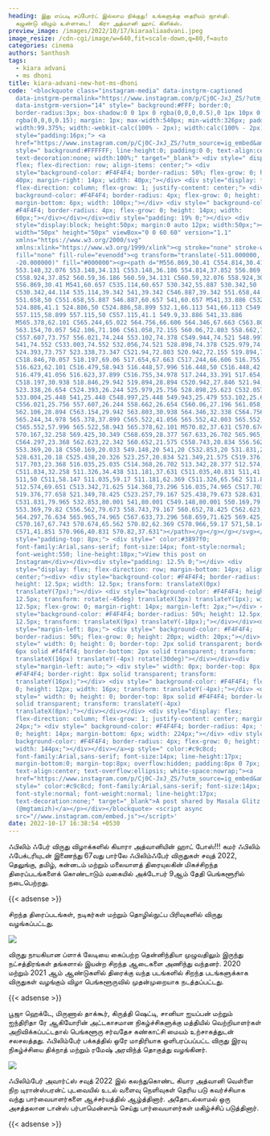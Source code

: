 ```yaml
---
heading: இது எப்படி சப்போர்ட் இல்லாம நிக்குது! உங்களுக்கு தைரியம் ஜாஸ்தி.
  கழுண்டு விழும் உள்ளாடை!  கிரா அத்வானி ஹாட் கிளிக்ஸ்.
preview_image: /images/2022/10/17/kiaraaliaadvani.jpeg
image_resize: /cdn-cgi/image/w=640,fit=scale-down,q=80,f=auto
categories: cinema
authors: Santhosh
tags:
  - kiara advani
  - ms dhoni
title: kiara-advani-new-hot-ms-dhoni
code: '<blockquote class="instagram-media" data-instgrm-captioned
  data-instgrm-permalink="https://www.instagram.com/p/Cj0C-JxJ_ZS/?utm_source=ig_embed&amp;utm_campaign=loading"
  data-instgrm-version="14" style=" background:#FFF; border:0;
  border-radius:3px; box-shadow:0 0 1px 0 rgba(0,0,0,0.5),0 1px 10px 0
  rgba(0,0,0,0.15); margin: 1px; max-width:540px; min-width:326px; padding:0;
  width:99.375%; width:-webkit-calc(100% - 2px); width:calc(100% - 2px);"><div
  style="padding:16px;"> <a
  href="https://www.instagram.com/p/Cj0C-JxJ_ZS/?utm_source=ig_embed&amp;utm_campaign=loading"
  style=" background:#FFFFFF; line-height:0; padding:0 0; text-align:center;
  text-decoration:none; width:100%;" target="_blank"> <div style=" display:
  flex; flex-direction: row; align-items: center;"> <div
  style="background-color: #F4F4F4; border-radius: 50%; flex-grow: 0; height:
  40px; margin-right: 14px; width: 40px;"></div> <div style="display: flex;
  flex-direction: column; flex-grow: 1; justify-content: center;"> <div style="
  background-color: #F4F4F4; border-radius: 4px; flex-grow: 0; height: 14px;
  margin-bottom: 6px; width: 100px;"></div> <div style=" background-color:
  #F4F4F4; border-radius: 4px; flex-grow: 0; height: 14px; width:
  60px;"></div></div></div><div style="padding: 19% 0;"></div> <div
  style="display:block; height:50px; margin:0 auto 12px; width:50px;"><svg
  width="50px" height="50px" viewBox="0 0 60 60" version="1.1"
  xmlns="https://www.w3.org/2000/svg"
  xmlns:xlink="https://www.w3.org/1999/xlink"><g stroke="none" stroke-width="1"
  fill="none" fill-rule="evenodd"><g transform="translate(-511.000000,
  -20.000000)" fill="#000000"><g><path d="M556.869,30.41 C554.814,30.41
  553.148,32.076 553.148,34.131 C553.148,36.186 554.814,37.852 556.869,37.852
  C558.924,37.852 560.59,36.186 560.59,34.131 C560.59,32.076 558.924,30.41
  556.869,30.41 M541,60.657 C535.114,60.657 530.342,55.887 530.342,50
  C530.342,44.114 535.114,39.342 541,39.342 C546.887,39.342 551.658,44.114
  551.658,50 C551.658,55.887 546.887,60.657 541,60.657 M541,33.886 C532.1,33.886
  524.886,41.1 524.886,50 C524.886,58.899 532.1,66.113 541,66.113 C549.9,66.113
  557.115,58.899 557.115,50 C557.115,41.1 549.9,33.886 541,33.886
  M565.378,62.101 C565.244,65.022 564.756,66.606 564.346,67.663 C563.803,69.06
  563.154,70.057 562.106,71.106 C561.058,72.155 560.06,72.803 558.662,73.347
  C557.607,73.757 556.021,74.244 553.102,74.378 C549.944,74.521 548.997,74.552
  541,74.552 C533.003,74.552 532.056,74.521 528.898,74.378 C525.979,74.244
  524.393,73.757 523.338,73.347 C521.94,72.803 520.942,72.155 519.894,71.106
  C518.846,70.057 518.197,69.06 517.654,67.663 C517.244,66.606 516.755,65.022
  516.623,62.101 C516.479,58.943 516.448,57.996 516.448,50 C516.448,42.003
  516.479,41.056 516.623,37.899 C516.755,34.978 517.244,33.391 517.654,32.338
  C518.197,30.938 518.846,29.942 519.894,28.894 C520.942,27.846 521.94,27.196
  523.338,26.654 C524.393,26.244 525.979,25.756 528.898,25.623 C532.057,25.479
  533.004,25.448 541,25.448 C548.997,25.448 549.943,25.479 553.102,25.623
  C556.021,25.756 557.607,26.244 558.662,26.654 C560.06,27.196 561.058,27.846
  562.106,28.894 C563.154,29.942 563.803,30.938 564.346,32.338 C564.756,33.391
  565.244,34.978 565.378,37.899 C565.522,41.056 565.552,42.003 565.552,50
  C565.552,57.996 565.522,58.943 565.378,62.101 M570.82,37.631 C570.674,34.438
  570.167,32.258 569.425,30.349 C568.659,28.377 567.633,26.702 565.965,25.035
  C564.297,23.368 562.623,22.342 560.652,21.575 C558.743,20.834 556.562,20.326
  553.369,20.18 C550.169,20.033 549.148,20 541,20 C532.853,20 531.831,20.033
  528.631,20.18 C525.438,20.326 523.257,20.834 521.349,21.575 C519.376,22.342
  517.703,23.368 516.035,25.035 C514.368,26.702 513.342,28.377 512.574,30.349
  C511.834,32.258 511.326,34.438 511.181,37.631 C511.035,40.831 511,41.851
  511,50 C511,58.147 511.035,59.17 511.181,62.369 C511.326,65.562 511.834,67.743
  512.574,69.651 C513.342,71.625 514.368,73.296 516.035,74.965 C517.703,76.634
  519.376,77.658 521.349,78.425 C523.257,79.167 525.438,79.673 528.631,79.82
  C531.831,79.965 532.853,80.001 541,80.001 C549.148,80.001 550.169,79.965
  553.369,79.82 C556.562,79.673 558.743,79.167 560.652,78.425 C562.623,77.658
  564.297,76.634 565.965,74.965 C567.633,73.296 568.659,71.625 569.425,69.651
  C570.167,67.743 570.674,65.562 570.82,62.369 C570.966,59.17 571,58.147 571,50
  C571,41.851 570.966,40.831 570.82,37.631"></path></g></g></g></svg></div><div
  style="padding-top: 8px;"> <div style=" color:#3897f0;
  font-family:Arial,sans-serif; font-size:14px; font-style:normal;
  font-weight:550; line-height:18px;">View this post on
  Instagram</div></div><div style="padding: 12.5% 0;"></div> <div
  style="display: flex; flex-direction: row; margin-bottom: 14px; align-items:
  center;"><div> <div style="background-color: #F4F4F4; border-radius: 50%;
  height: 12.5px; width: 12.5px; transform: translateX(0px)
  translateY(7px);"></div> <div style="background-color: #F4F4F4; height:
  12.5px; transform: rotate(-45deg) translateX(3px) translateY(1px); width:
  12.5px; flex-grow: 0; margin-right: 14px; margin-left: 2px;"></div> <div
  style="background-color: #F4F4F4; border-radius: 50%; height: 12.5px; width:
  12.5px; transform: translateX(9px) translateY(-18px);"></div></div><div
  style="margin-left: 8px;"> <div style=" background-color: #F4F4F4;
  border-radius: 50%; flex-grow: 0; height: 20px; width: 20px;"></div> <div
  style=" width: 0; height: 0; border-top: 2px solid transparent; border-left:
  6px solid #f4f4f4; border-bottom: 2px solid transparent; transform:
  translateX(16px) translateY(-4px) rotate(30deg)"></div></div><div
  style="margin-left: auto;"> <div style=" width: 0px; border-top: 8px solid
  #F4F4F4; border-right: 8px solid transparent; transform:
  translateY(16px);"></div> <div style=" background-color: #F4F4F4; flex-grow:
  0; height: 12px; width: 16px; transform: translateY(-4px);"></div> <div
  style=" width: 0; height: 0; border-top: 8px solid #F4F4F4; border-left: 8px
  solid transparent; transform: translateY(-4px)
  translateX(8px);"></div></div></div> <div style="display: flex;
  flex-direction: column; flex-grow: 1; justify-content: center; margin-bottom:
  24px;"> <div style=" background-color: #F4F4F4; border-radius: 4px; flex-grow:
  0; height: 14px; margin-bottom: 6px; width: 224px;"></div> <div style="
  background-color: #F4F4F4; border-radius: 4px; flex-grow: 0; height: 14px;
  width: 144px;"></div></div></a><p style=" color:#c9c8cd;
  font-family:Arial,sans-serif; font-size:14px; line-height:17px;
  margin-bottom:0; margin-top:8px; overflow:hidden; padding:8px 0 7px;
  text-align:center; text-overflow:ellipsis; white-space:nowrap;"><a
  href="https://www.instagram.com/p/Cj0C-JxJ_ZS/?utm_source=ig_embed&amp;utm_campaign=loading"
  style=" color:#c9c8cd; font-family:Arial,sans-serif; font-size:14px;
  font-style:normal; font-weight:normal; line-height:17px;
  text-decoration:none;" target="_blank">A post shared by Masala Glitz
  (@mgtamizh)</a></p></div></blockquote> <script async
  src="//www.instagram.com/embed.js"></script>'
date: 2022-10-17 16:38:54 +0530
---
```

ஃபிலிம் ஃபேர் விருது விழாக்களில் கியாரா அத்வானியின் ஹாட் போஸ்!!!
கமர் ஃபிலிம் ஃபேக்டரியுடன் இணைந்து 67வது பார்லே ஃபிலிம்ஃபேர் விருதுகள் சவுத் 2022, தெலுங்கு, தமிழ், கன்னடம் மற்றும் மலையாளத் திரையுலகின் மிகச்சிறந்த திரைப்படங்களைக் கொண்டாடும் வகையில் அக்டோபர் 9ஆம் தேதி பெங்களூரில் நடைபெற்றது.

{{< adsense >}}


சிறந்த திரைப்படங்கள், நடிகர்கள் மற்றும் தொழில்நுட்ப பிரிவுகளில் விருது வழங்கப்பட்டது. 

![](/images/2022/10/17/kiara-advani-new-hot-ms-dhoni.jpeg)

விருது நாயகியான ப்ளாக் லேடியை  கைப்பற்ற தென்னிந்தியா முழுவதிலும் இருந்து நட்சத்திரங்கள் தங்களால் இயன்ற சிறந்த ஆடைகளை அணிந்து வந்தனர். 2020 மற்றும் 2021 ஆம் ஆண்டுகளில் திரைக்கு வந்த படங்களில் சிறந்த படங்களுக்காக விருதுகள் வழங்கும் விழா பெங்களூருவில் முதன்முறையாக  நடத்தப்பட்டது. 

{{< adsense >}}


பூஜா ஹெக்டே, மிருணால் தாக்கூர், கிருத்தி ஷெட்டி, சானியா ஐயப்பன் மற்றும் ஐந்திரிதா ரே ஆகியோரின் அட்டகாசமான நிகழ்ச்சிகளுக்கு மத்தியில் வெற்றியாளர்கள் அறிவிக்கப்பட்டதால் பெங்களூரு சர்வதேச கண்காட்சி மையம் உற்சாகத்துடன் சலசலத்தது. ஃபிலிம்பேர் பக்கத்தில் ஒரே மாதிரியாக ஒளிபரப்பப்பட்ட விருது இரவு நிகழ்ச்சியை திக்நாத் மற்றும் ரமேஷ் அரவிந்த் தொகுத்து வழங்கினர்.


![](/images/2022/10/17/kiara-advani-new-hot-ms-dhoni22.jpeg)

ஃபிலிம்பேர் அவார்ட்ஸ் சவுத் 2022 இல் கலந்துகொண்ட கியார அத்வானி வெள்ளை நிற டிரான்ஸ்பரன்ட் புடவையில் உடல் வளைவு நெளிவுகள் தெரிய படு கவர்ச்சியாக வந்து பார்வையாளர்களை ஆச்சர்யத்தில் ஆழ்த்தினார். அதோடல்லாமல் ஒரு அசத்தலான டான்ஸ் பர்பாமென்ஸும் செய்து பார்வையாளர்கள் மகிழ்ச்சிப் படுத்தினார்.

{{< adsense >}}